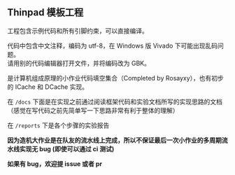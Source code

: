 Thinpad 模板工程
---------------

工程包含示例代码和所有引脚约束，可以直接编译。

代码中包含中文注释，编码为 utf-8，在 Windows 版 Vivado 下可能出现乱码问题。  
请用别的代码编辑器打开文件，并将编码改为 GBK。

是计算机组成原理的小作业代码填空集合（Completed by Rosayxy），也有初步的 ICache 和 DCache 实现。      

在 `/docs` 下面是在实现之前通过阅读框架代码和实验文档所写的实现思路的文档（感觉在写代码之前先简单写一下思路非常有利于整体的理解）        

在 `/reports` 下是各个步骤的实验报告     

**因为造机大作业是在队友的流水线上完成，所以不保证最后一次小作业的多周期流水线实现无 bug (即使可以通过 ci 测试)**     

**如果有 bug，欢迎提 issue 或者 pr**    
